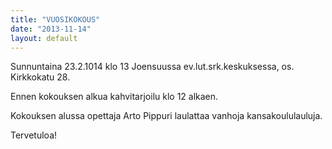 ```yaml
---
title: "VUOSIKOKOUS"
date: "2013-11-14"
layout: default
---
```


Sunnuntaina 23.2.1014 klo 13 Joensuussa ev.lut.srk.keskuksessa, os. Kirkkokatu 28.

Ennen kokouksen alkua kahvitarjoilu klo 12 alkaen.

Kokouksen alussa opettaja Arto Pippuri laulattaa vanhoja kansakoululauluja.

Tervetuloa!
